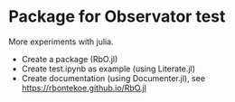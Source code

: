 # Package for Observator test

More experiments with julia.
- Create a package (RbO.jl)
- Create test.ipynb as example (using Literate.jl)
- Create documentation (using Documenter.jl), see https://rbontekoe.github.io/RbO.jl
